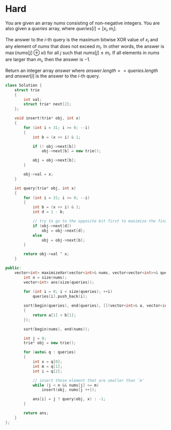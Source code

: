 # Hard

You are given an array $nums$ consisting of non-negative integers. You are also given a $queries$ array, where $queries[i] = [x_i, m_i]$.

The answer to the $i$-th query is the maximum bitwise XOR value of $x_i$ and any element of $nums$ that does not exceed $m_i$. In other words, the answer is $\max(nums[j] \oplus xi)$ for all $j$ such that $nums[j] \leq m_i$. If all elements in $nums$ are larger than $m_i$, then the answer is $-1$.

Return an integer array $answer$ where $answer.length == queries.length$ and $answer[i]$ is the answer to the $i$-th query.

```cpp
class Solution {
    struct trie
    {
        int val;
        struct trie* next[2];
    };

    void insert(trie* obj, int x)
    {
        for (int i = 31; i >= 0; --i)
        {
            int b = (x >> i) & 1;

            if (! obj->next[b])
                obj->next[b] = new trie();

            obj = obj->next[b];
        }

        obj->val = x;
    }

    int query(trie* obj, int x)
    {
        for (int i = 31; i >= 0; --i)
        {
            int b = (x >> i) & 1;
            int d = 1 - b;

            // try to go to the opposite bit first to maximize the final value.
            if (obj->next[d])
                obj = obj->next[d];
            else
                obj = obj->next[b];
        }

        return obj->val ^ x;
    }

public:
    vector<int> maximizeXor(vector<int>& nums, vector<vector<int>>& queries) {
        int n = size(nums);
        vector<int> ans(size(queries));
        
        for (int i = 0; i < size(queries); ++i)
            queries[i].push_back(i);

        sort(begin(queries), end(queries), [](vector<int>& a, vector<int>& b)
        {
            return a[1] < b[1];
        });

        sort(begin(nums), end(nums));

        int j = 0;
        trie* obj = new trie();

        for (auto& q : queries)
        {
            int x = q[0];
            int m = q[1];
            int i = q[2];

            // insert those element that are smaller than `m'
            while (j < n && nums[j] <= m)
                insert(obj, nums[j ++]);

            ans[i] = j ? query(obj, x) : -1;
        }

        return ans;
    }
};
```
